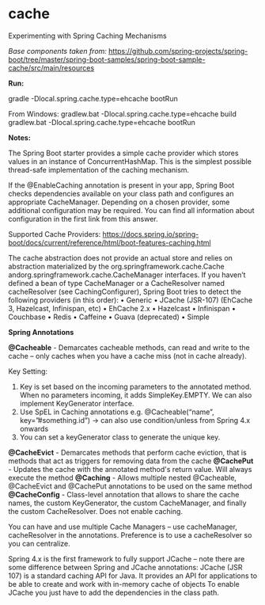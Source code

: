 # cache
Experimenting with Spring Caching Mechanisms

_Base components taken from:_ https://github.com/spring-projects/spring-boot/tree/master/spring-boot-samples/spring-boot-sample-cache/src/main/resources 

**Run:**

gradle -Dlocal.spring.cache.type=ehcache bootRun

From Windows:
gradlew.bat -Dlocal.spring.cache.type=ehcache build
gradlew.bat -Dlocal.spring.cache.type=ehcache bootRun

**Notes:**

The Spring Boot starter provides a simple cache provider which stores values in an instance of ConcurrentHashMap. This is the simplest possible thread-safe implementation of the caching mechanism.

If the @EnableCaching annotation is present in your app, Spring Boot checks dependencies available on your class path and configures an appropriate CacheManager. Depending on a chosen provider, some additional configuration may be required. You can find all information about configuration in the first link from this answer.

Supported Cache Providers: https://docs.spring.io/spring-boot/docs/current/reference/html/boot-features-caching.html

The cache abstraction does not provide an actual store and relies on abstraction materialized by the org.springframework.cache.Cache andorg.springframework.cache.CacheManager interfaces.
If you haven’t defined a bean of type CacheManager or a CacheResolver named cacheResolver (see CachingConfigurer), Spring Boot tries to detect the following providers (in this order):
•	Generic
•	JCache (JSR-107) (EhCache 3, Hazelcast, Infinispan, etc)
•	EhCache 2.x
•	Hazelcast
•	Infinispan
•	Couchbase
•	Redis
•	Caffeine
•	Guava (deprecated)
•	Simple

**Spring Annotations**

**@Cacheable** - Demarcates cacheable methods, can read and write to the cache – only caches when you have a cache miss (not in cache already). 

Key Setting:
1)	Key is set based on the incoming parameters to the annotated method. When no parameters incoming, it adds SimpleKey.EMPTY. We can also implement KeyGenerator interface.
2)	Use SpEL in Caching annotations e.g. @Cacheable(“name”, key=”#something.id”) -> can also use condition/unless from Spring 4.x onwards
3)	You can set a keyGenerator class to generate the unique key.

**@CacheEvict** - Demarcates methods that perform cache eviction, that is methods that act as triggers for removing data from the cache
**@CachePut** - Updates the cache with the annotated method's return value. Will always execute the method
**@Caching** - Allows multiple nested @Cacheable, @CacheEvict and @CachePut annotations to be used on the same method
**@CacheConfig** - Class-level annotation that allows to share the cache names, the custom KeyGenerator, the custom CacheManager, and finally the custom CacheResolver. Does not enable caching.

You can have and use multiple Cache Managers – use cacheManager, cacheResolver in the annotations. Preference is to use a cacheResolver so you can centralize.

Spring 4.x is the first framework to fully support JCache – note there are some difference between Spring and JCache annotations:
JCache (JSR 107) is a standard caching API for Java. It provides an API for applications to be able to create and work with in-memory cache of objects
To enable JCache you just have to add the dependencies in the class path.
